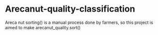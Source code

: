 # Arecanut-quality-classification
Areca nut sorting() is a manual process done by farmers, so this project is aimed to make arecanut_quality.sort()
